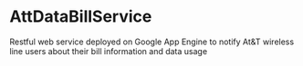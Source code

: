 # AttDataBillService
Restful web service deployed on Google App Engine to notify At&amp;T wireless line users about their bill information and data usage
